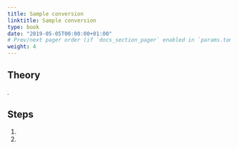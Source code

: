 ```yaml
---
title: Sample conversion
linktitle: Sample conversion
type: book
date: "2019-05-05T00:00:00+01:00"
# Prev/next pager order (if `docs_section_pager` enabled in `params.toml`)
weight: 4
---
```

## Theory
_._

## Steps
1. 
2. 
